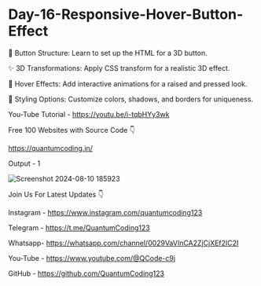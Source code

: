 # Day-16-Responsive-Hover-Button-Effect

🔧 Button Structure: Learn to set up the HTML for a 3D button.

✨ 3D Transformations: Apply CSS transform for a realistic 3D effect.

🎨 Hover Effects: Add interactive animations for a raised and pressed look.

🌈 Styling Options: Customize colors, shadows, and borders for uniqueness.

You-Tube Tutorial - https://youtu.be/i-tqbHYy3wk

Free 100 Websites with Source Code 👇

https://quantumcoding.in/

Output - 1

![Screenshot 2024-08-10 185923](https://github.com/user-attachments/assets/7a340c49-3f97-428c-9aed-b041f5e2b3ac)

Join Us For Latest Updates 👇

Instagram - https://www.instagram.com/quantumcoding123

Telegram - https://t.me/QuantumCoding123

Whatsapp- https://whatsapp.com/channel/0029VaVInCA2ZjCjXEf2IC2I

You-Tube - https://www.youtube.com/@QCode-c9j

GitHub - https://github.com/QuantumCoding123
